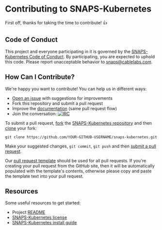 # Contributing to SNAPS-Kubernetes

First off, thanks for taking the time to contribute! :+1:

## Code of Conduct

This project and everyone participating in it is governed by the
[SNAPS-Kubernetes Code of Conduct][1]. By participating, you are
expected to uphold this code. Please report unacceptable behavior to
[snaps@cablelabs.com][2].

[1]: CODE_OF_CONDUCT.md
[2]: mailto:snaps@cablelabs.com

## How Can I Contribute?

We're happy you want to contribute! You can help us in different ways:

- [Open an issue][3] with suggestions for improvements
- Fork this repository and submit a pull request
- Improve the [documentation][4] (same pull request flow)
- Join the conversation: [![IRC](https://www.irccloud.com/invite-svg?channel=%23cablelabs-snaps&amp;hostname=irc.freenode.net&amp;port=6697&amp;ssl=1)][5]

[3]: https://github.com/cablelabs/snaps-kubernetes/issues
[4]: https://github.com/cablelabs/snaps-kubernetes/tree/master/doc
[5]: http://webchat.freenode.net/?channels=cablelabs-snaps

To submit a pull request, [fork][6] the [SNAPS-Kubernetes repository][7] and then
[clone][8] your fork:

```
git clone https://github.com/YOUR-GITHUB-USERNAME/snaps-kubernetes.git
```

[6]: https://help.github.com/articles/fork-a-repo/
[7]: https://github.com/cablelabs/snaps-kubernetes
[8]: https://help.github.com/articles/cloning-a-repository/

Make your suggested changes, `git commit`, `git push` and then [submit a pull request][9].

[9]: https://github.com/cablelabs/snaps-kubernetes/compare

Our [pull request template][13] should be used for all pull requests. If you're
creating your pull request from the GitHub site, then it will be automatically
populated with the template's contents, otherwise please copy and paste the
template text into your pull request.

[13]: PULL_REQUEST_TEMPLATE.md

## Resources

Some useful resources to get started:
- Project [README][10]
- [SNAPS-Kubernetes license][11]
- [SNAPS-Kubernetes install guide][12]

[10]: README.md
[11]: LICENSE
[12]: doc/source/install/install.md

